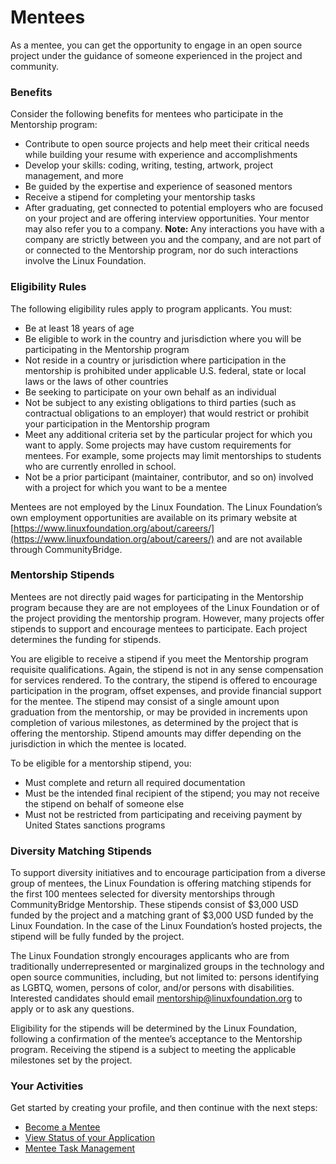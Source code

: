 # Mentees

As a mentee, you can get the opportunity to engage in an open source project under the guidance of someone experienced in the project and community.

### Benefits <a id="Mentees-Benefits"></a>

Consider the following benefits for mentees who participate in the Mentorship program:

* Contribute to open source projects and help meet their critical needs while building your resume with experience and accomplishments
* Develop your skills: coding, writing, testing, artwork, project management, and more
* Be guided by the expertise and experience of seasoned mentors
* Receive a stipend for completing your mentorship tasks
* After graduating, get connected to potential employers who are focused on your project and are offering interview opportunities. Your mentor may also refer you to a company. **Note:** Any interactions you have with a company are strictly between you and the company, and are not part of or connected to the Mentorship program, nor do such interactions involve the Linux Foundation.

### Eligibility Rules <a id="Mentees-EligibilityRules"></a>

The following eligibility rules apply to program applicants. You must:

* Be at least 18 years of age
* Be eligible to work in the country and jurisdiction where you will be participating in the Mentorship program
* Not reside in a country or jurisdiction where participation in the mentorship is prohibited under applicable U.S. federal, state or local laws or the laws of other countries
* Be seeking to participate on your own behalf as an individual
* Not be subject to any existing obligations to third parties \(such as contractual obligations to an employer\) that would restrict or prohibit your participation in the Mentorship program
* Meet any additional criteria set by the particular project for which you want to apply. Some projects may have custom requirements for mentees. For example, some projects may limit mentorships to students who are currently enrolled in school.
* Not be a prior participant \(maintainer, contributor, and so on\) involved with a project for which you want to be a mentee

Mentees are not employed by the Linux Foundation. The Linux Foundation’s own employment opportunities are available on its primary website at [https://www.linuxfoundation.org/about/careers/](https://www.linuxfoundation.org/about/careers/) and are not available through CommunityBridge.

### Mentorship Stipends

Mentees are not directly paid wages for participating in the Mentorship program because they are are not employees of the Linux Foundation or of the project providing the mentorship program. However, many projects offer stipends to support and encourage mentees to participate. Each project determines the funding for stipends.

You are eligible to receive a stipend if you meet the Mentorship program requisite qualifications. Again, the stipend is not in any sense compensation for services rendered. To the contrary, the stipend is offered to encourage participation in the program, offset expenses, and provide financial support for the mentee. The stipend may consist of a single amount upon graduation from the mentorship, or may be provided in increments upon completion of various milestones, as determined by the project that is offering the mentorship. Stipend amounts may differ depending on the jurisdiction in which the mentee is located.

To be eligible for a mentorship stipend, you:

* Must complete and return all required documentation
* Must be the intended final recipient of the stipend; you may not receive the stipend on behalf of someone else
* Must not be restricted from participating and receiving payment by United States sanctions programs

### Diversity Matching Stipends <a id="Mentees-DiversityMatchingStipends"></a>

To support diversity initiatives and to encourage participation from a diverse group of mentees, the Linux Foundation is offering matching stipends for the first 100 mentees selected for diversity mentorships through CommunityBridge Mentorship. These stipends consist of $3,000 USD funded by the project and a matching grant of $3,000 USD funded by the Linux Foundation. In the case of the Linux Foundation’s hosted projects, the stipend will be fully funded by the project.

The Linux Foundation strongly encourages applicants who are from traditionally underrepresented or marginalized groups in the technology and open source communities, including, but not limited to: persons identifying as LGBTQ, women, persons of color, and/or persons with disabilities. Interested candidates should email [mentorship@linuxfoundation.org](mailto:mentorship@linuxfoundation.org) to apply or to ask any questions.

Eligibility for the stipends will be determined by the Linux Foundation, following a confirmation of the mentee’s acceptance to the Mentorship program. Receiving the stipend is a subject to meeting the applicable milestones set by the project.

### Your Activities <a id="Mentees-YourActivities"></a>

Get started by creating your profile, and then continue with the next steps:

* [Become a Mentee](become-a-mentee/)
* [View Status of your Application](view-status-of-your-application.md)
* [Mentee Task Management](mentee-task-management.md)

